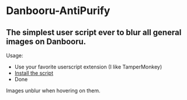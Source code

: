 # Danbooru-AntiPurify
## The simplest user script ever to blur all general images on Danbooru.
Usage:
* Use your favorite userscript extension (I like TamperMonkey)
* [Install the script](https://github.com/JamElyZEuS/Danbooru-Purify/raw/main/myscr.user.js)
* Done

Images unblur when hovering on them.
